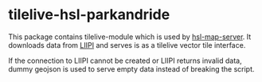 # tilelive-hsl-parkandride

This package contains tilelive-module which is used by [hsl-map-server](https://github.com/HSLdevcom/hsl-map-server). It downloads data from [LIIPI](https://p.hsl.fi/docs/index.html) and serves is as a tilelive vector tile interface.

If the connection to LIIPI cannot be created or LIIPI returns invalid data, dummy geojson is used to serve empty data instead of breaking the script.
